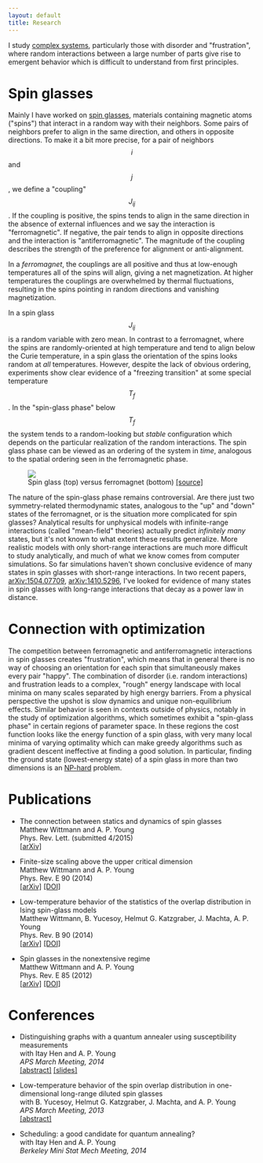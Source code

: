```yaml
---
layout: default
title: Research
---
```


I study [complex systems][], particularly those with disorder and
"frustration", where random interactions between a large number of parts give
rise to emergent behavior which is difficult to understand from first
principles.

Spin glasses
============

Mainly I have worked on [spin glasses][], materials containing magnetic atoms
("spins") that interact in a random way with their neighbors. Some pairs of
neighbors prefer to align in the same direction, and others in opposite
directions. To make it a bit more precise, for a pair of neighbors $$i$$ and
$$j$$, we define a "coupling" $$J_{ij}$$. If the coupling is positive, the
spins tends to align in the same direction in the absence of external
influences and we say the interaction is "ferromagnetic". If negative, the pair
tends to align in opposite directions and the interaction is
"antiferromagnetic". The magnitude of the coupling describes the strength of
the preference for alignment or anti-alignment.

In a *ferromagnet*, the couplings are all positive and thus at low-enough
temperatures all of the spins will align, giving a net magnetization. At higher
temperatures the couplings are overwhelmed by thermal fluctuations, resulting
in the spins pointing in random directions and vanishing magnetization.

In a spin glass $$J_{ij}$$ is a random variable with zero mean. In contrast to
a ferromagnet, where the spins are randomly-oriented at high temperature and
tend to align below the Curie temperature, in a spin glass the orientation of
the spins looks random at *all* temperatures. However, despite the lack of
obvious ordering, experiments show clear evidence of a "freezing transition" at
some special temperature $$T_f$$. In the "spin-glass phase" below $$T_f$$ the
system tends to a random-looking but *stable* configuration which depends on
the particular realization of the random interactions. The spin glass phase can
be viewed as an ordering of the system in *time*, analogous to the spatial
ordering seen in the ferromagnetic phase.

<figure>
  <img src="http://upload.wikimedia.org/wikipedia/commons/6/62/Spin_glass_by_Zureks.svg">
  <figcaption>
    Spin glass (top) versus ferromagnet (bottom)
    <a href="http://en.wikipedia.org/wiki/Spin_glass#/media/File:Spin_glass_by_Zureks.svg">[source]</a>
  </figcaption>
</figure>

The nature of the spin-glass phase remains controversial. Are there just two
symmetry-related thermodynamic states, analogous to the "up" and "down" states
of the ferromagnet, or is the situation more complicated for spin glasses?
Analytical results for unphysical models with infinite-range interactions
(called "mean-field" theories) actually predict *infinitely many* states, but
it's not known to what extent these results generalize. More realistic models
with only short-range interactions are much more difficult to study
analytically, and much of what we know comes from computer simulations. So far
simulations haven't shown conclusive evidence of many states in spin glasses
with short-range interactions. In two recent papers, [arXiv:1504.07709][],
[arXiv:1410.5296][], I've looked for evidence of many states in spin glasses
with long-range interactions that decay as a power law in distance.

Connection with optimization
============================

The competition between ferromagnetic and antiferromagnetic interactions in
spin glasses creates "frustration", which means that in general there is no way
of choosing an orientation for each spin that simultaneously makes every pair
"happy". The combination of disorder (i.e. random interactions) and frustration
leads to a complex, "rough" energy landscape with local minima on many scales
separated by high energy barriers. From a physical perspective the upshot is
slow dynamics and unique non-equilibrium effects. Similar behavior is seen in
contexts outside of physics, notably in the study of optimization algorithms,
which sometimes exhibit a "spin-glass phase" in certain regions of parameter
space. In these regions the cost function looks like the energy function of a
spin glass, with very many local minima of varying optimality which can make
greedy algorithms such as gradient descent ineffective at finding a good
solution. In particular, finding the ground state (lowest-energy state) of a
spin glass in more than two dimensions is an [NP-hard][] problem.

[complex systems]: http://en.wikipedia.org/wiki/Complex_system
[spin glasses]: http://en.wikipedia.org/wiki/Spin_glass
[NP-hard]: http://en.wikipedia.org/wiki/NP-hard
[arXiv:1504.07709]: http://arxiv.org/abs/1504.07709
[arXiv:1410.5296]: http://arxiv.org/abs/1401.5296

Publications
============
<a name="pubs"></a>

- The connection between statics and dynamics of spin glasses<br>
  Matthew Wittmann and A. P. Young<br>
  Phys. Rev. Lett. (submitted 4/2015)<br>
  [[arXiv]](http://arxiv.org/abs/1504.07709)

- Finite-size scaling above the upper critical dimension<br>
  Matthew Wittmann and A. P. Young<br>
  Phys. Rev. E 90 (2014)<br>
  [[arXiv]](http://arxiv.org/abs/1410.5296)
  [[DOI]](http://dx.doi.org/10.1103/PhysRevE.90.062137)

- Low-temperature behavior of the statistics of the overlap distribution in Ising spin-glass models<br>
  Matthew Wittmann, B. Yucesoy, Helmut G. Katzgraber, J. Machta, A. P. Young<br>
  Phys. Rev. B 90 (2014)<br>
  [[arXiv]](http://arxiv.org/abs/1408.2482)
  [[DOI]](http://dx.doi.org/10.1103/PhysRevB.90.134419)

- Spin glasses in the nonextensive regime<br>
  Matthew Wittmann and A. P. Young<br>
  Phys. Rev. E 85 (2012)<br>
  [[arXiv]](http://arxiv.org/abs/1201.1955)
  [[DOI]](http://dx.doi.org/10.1103/PhysRevE.85.041104)


Conferences
===========

- Distinguishing graphs with a quantum annealer using susceptibility measurements<br>
  with Itay Hen and A. P. Young<br>
  *APS March Meeting, 2014*<br>
  [[abstract]](http://meetings.aps.org/Meeting/MAR14/Session/J35.5)
  [[slides]](https://dl.dropboxusercontent.com/u/8639724/MarchMeeting2014.pdf)
  
- Low-temperature behavior of the spin overlap distribution in one-dimensional long-range diluted spin glasses<br>
  with B. Yucesoy, Helmut G. Katzgraber, J. Machta, and A. P. Young<br>
  *APS March Meeting, 2013*<br>
  [[abstract]](http://meetings.aps.org/Meeting/MAR13/Session/F29.2)

- Scheduling: a good candidate for quantum annealing?<br>
  with Itay Hen and A. P. Young<br>
  *Berkeley Mini Stat Mech Meeting, 2014*<br>

